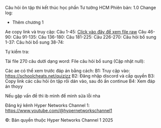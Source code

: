 Câu hỏi ôn tập thi kết thúc học phần Tư tưởng HCM
Phiên bản: 1.0
Change log: 

- Thêm chương 1

Ae copy link và truy cập:
Câu 1-45: [Click vào đây để xem file raw](https://raw.githubusercontent.com/yourusername/myrepo/main/files/data.txt)
Câu 46-90: 
Câu 91-135: 
Câu 136-180: 
Câu 181-225: 
Câu 226-270: 
Câu hỏi bổ sung 1-37:
Câu hỏi bổ sung 38-74:

Tự kiểm tra: 

Tải file 270 câu dưới dạng word:
File câu hỏi bổ sung (Cập nhật null): 

Các ae có thể xem trước đáp án bằng cách:
B1: Truy cập vào: https://schoolcheats.net/quizizz
B2: Đăng nhập discord và cấp quyền
B3: Copy link các câu hỏi ôn tập rồi dán vào, sau đó ấn continue
B4: Xem đáp án thoyy

Nếu gặp vấn đề thì ib mình để mình sửa lỗi nha

Đăng ký kênh Hyper Networks Channel 1: https://www.youtube.com/@hypernetworkschannel1

©: Bản quyền thuộc Hyper Networks Channel 1
2025
